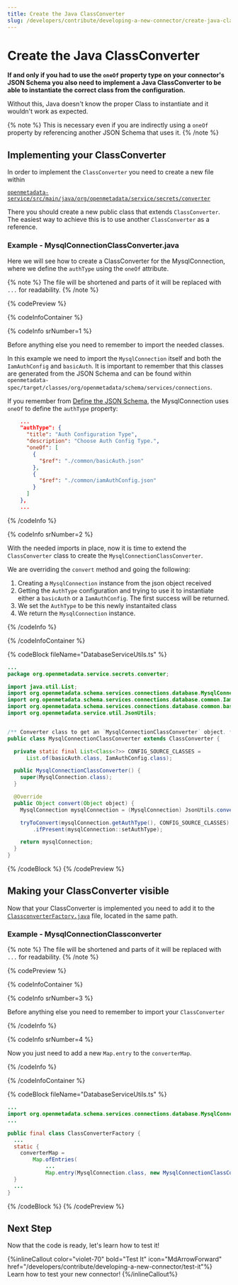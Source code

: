 ```yaml
---
title: Create the Java ClassConverter
slug: /developers/contribute/developing-a-new-connector/create-java-class-converter
---
```


# Create the Java ClassConverter

**If and only if you had to use the `oneOf` property type on your connector's JSON Schema you also need to implement a Java ClassConverter to be able to instantiate the correct class from the configuration.**

Without this, Java doesn't know the proper Class to instantiate and it wouldn't work as expected.

{% note %}
This is necessary even if you are indirectly using a `oneOf` property by referencing another JSON Schema that uses it.
{% /note %}


## Implementing your ClassConverter

In order to implement the `ClassConverter` you need to create a new file within

[`openmetadata-service/src/main/java/org/openmetadata/service/secrets/converter`](https://github.com/open-metadata/OpenMetadata/tree/main/openmetadata-service/src/main/java/org/openmetadata/service/secrets/converter)

There you should create a new public class that extends `ClassConverter`. The easiest way to achieve this is to use another `ClassConverter` as a reference.

### Example - MysqlConnectionClassConverter.java

Here we will see how to create a ClassConverter for the MysqlConnection, where we define the `authType` using the `oneOf` attribute.

{% note %}
The file will be shortened and parts of it will be replaced with `...` for readability.
{% /note %}

{% codePreview %}

{% codeInfoContainer %}

{% codeInfo srNumber=1 %}

Before anything else you need to remember to import the needed classes.

In this example we need to import the `MysqlConnection` itself and both the `IamAuthConfig` and `basicAuth`. It is important to remember that this classes are generated from the JSON Schema and can be found within `openmetadata-spec/target/classes/org/openmetadata/schema/services/connections`.

If you remember from [Define the JSON Schema](/developers/contribute/developing-a-new-connector/define-json-schema), the MysqlConnection uses `oneOf` to define the `authType` property:

```json
    ...
    "authType": {
      "title": "Auth Configuration Type",
      "description": "Choose Auth Config Type.",
      "oneOf": [
        {
          "$ref": "./common/basicAuth.json"
        },
        {
          "$ref": "./common/iamAuthConfig.json"
        }
      ]
    },
    ...
```

{% /codeInfo %}

{% codeInfo srNumber=2 %}

With the needed imports in place, now it is time to extend the `ClassConverter` class to create the `MysqlConnectionClassConverter`.

We are overriding the `convert` method and going the following:
1. Creating a `MysqlConnection` instance from the json object received
2. Getting the `AuthType` configuration and trying to use it to instantiate either a `basicAuth` or a `IamAuthConfig`. The first success will be returned.
3. We set the `AuthType` to be this newly instantaited class
4. We return the `MysqlConnection` instance.

{% /codeInfo %}

{% /codeInfoContainer %}

{% codeBlock fileName="DatabaseServiceUtils.ts" %}

```java {% srNumber=1 %}
...
package org.openmetadata.service.secrets.converter;

import java.util.List;
import org.openmetadata.schema.services.connections.database.MysqlConnection;
import org.openmetadata.schema.services.connections.database.common.IamAuthConfig;
import org.openmetadata.schema.services.connections.database.common.basicAuth;
import org.openmetadata.service.util.JsonUtils;
```
```java {% srNumber=2 %}

/** Converter class to get an `MysqlConnectionClassConverter` object. */
public class MysqlConnectionClassConverter extends ClassConverter {

  private static final List<Class<?>> CONFIG_SOURCE_CLASSES =
      List.of(basicAuth.class, IamAuthConfig.class);

  public MysqlConnectionClassConverter() {
    super(MysqlConnection.class);
  }

  @Override
  public Object convert(Object object) {
    MysqlConnection mysqlConnection = (MysqlConnection) JsonUtils.convertValue(object, this.clazz);

    tryToConvert(mysqlConnection.getAuthType(), CONFIG_SOURCE_CLASSES)
        .ifPresent(mysqlConnection::setAuthType);

    return mysqlConnection;
  }
}
```

{% /codeBlock %}
{% /codePreview %}

## Making your ClassConverter visible

Now that your ClassConverter is implemented you need to add it to the [`ClassconverterFactory.java`](https://github.com/open-metadata/OpenMetadata/blob/main/openmetadata-service/src/main/java/org/openmetadata/service/secrets/converter/ClassConverterFactory.java) file, located in the same path.

### Example - MysqlConnectionClassconverter

{% note %}
The file will be shortened and parts of it will be replaced with `...` for readability.
{% /note %}

{% codePreview %}

{% codeInfoContainer %}

{% codeInfo srNumber=3 %}

Before anything else you need to remember to import your `ClassConverter`

{% /codeInfo %}

{% codeInfo srNumber=4 %}

Now you just need to add a new `Map.entry` to the `converterMap`.

{% /codeInfo %}

{% /codeInfoContainer %}

{% codeBlock fileName="DatabaseServiceUtils.ts" %}

```java {% srNumber=3 %}
...
import org.openmetadata.schema.services.connections.database.MysqlConnection;
...
```
```java {% srNumber=4 %}
public final class ClassConverterFactory {
  ...
  static {
    converterMap =
        Map.ofEntries(
            ...
            Map.entry(MysqlConnection.class, new MysqlConnectionClassConverter()));
  }
  ...
}
```

{% /codeBlock %}
{% /codePreview %}

## Next Step

Now that the code is ready, let's learn how to test it!

{%inlineCallout
  color="violet-70"
  bold="Test It"
  icon="MdArrowForward"
  href="/developers/contribute/developing-a-new-connector/test-it"%}
  Learn how to test your new connector!
{%/inlineCallout%}
